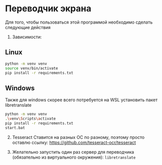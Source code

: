 # Переводчик экрана

Для того, чтобы пользоваться этой программой необходимо сделать следующие действия

1. Зависимости:

## Linux

```bash
python -m venv venv
source venv/bin/activate
pip install -r requirements.txt
```

## Windows

Также для windows скорее всего потребуется на WSL установить пакет libretranslate

```bash
python -m venv venv
.\venv\Scripts\activate
pip install -r requirements.txt
start.bat
```

2. Tesseract
   Ставится на разных ОС по разному, поэтому просто оставлю ссылку:
   https://github.com/tesseract-ocr/tesseract

3. Желательно запустить один раз сервер для переводчика (обязательно из виртуального окружения):
`libretranslate`